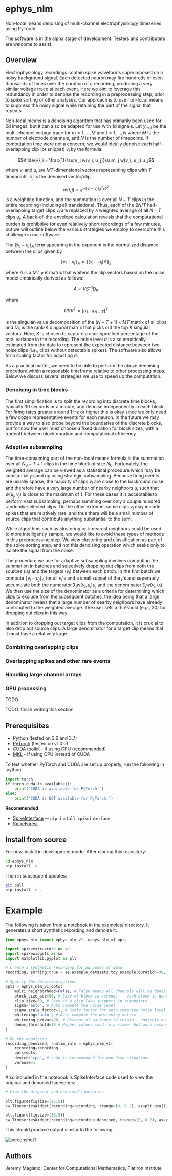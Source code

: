 # ephys_nlm

Non-local means denoising of multi-channel electrophysiology timeseries using PyTorch.

The software is in the alpha stage of development. Testers and contributers are welcome to assist.

## Overview

Electrophysiology recordings contain spike waveforms
superimposed on a noisy background signal. Each detected neuron may fire
hundreds or even thousands of times over the duration of a recording,
producing a very similar voltage trace at each event. Here we aim to
leverage this redundancy in order to denoise the recording in a preprocessing step,
prior to spike sorting or other analyses.
Our approach is to use non-local means to suppress the noisy signal while
retaining the part of the signal that repeats.

Non-local means is a denoising algorithm that has primarily been used for 2d
images, but it can also be adapted for use with 1d signals. Let $y_{m, t}$ be
the multi-channel voltage trace for $m = 1,...,M$ and $t=1,...,N$ where $M$ is
the number of electrode channels, and $N$ is the number of timepoints. If
computation time were not a concern, we would ideally denoise each half-overlapping clip (or snippet) $v_i$ by the formula:

$$\tilde{v}_i = \frac{1}{\sum_j w(v_i, u_j)}\sum_j w(v_i, u_j) u_j$$

where $v_i$ and $u_j$ are $MT$-dimensional vectors representing clips with $T$ timepoints,
$\tilde{v}_i$ is the denoised vector/clip,

$$w(i, j) = e^{-\|v_i-v_j\|_A^2/\sigma^2}$$

is a weighting function, and the summation is over all $N-T$ clips in the entire
recording (including all translations). Thus, each of the $2N/T$
half-overlapping target clips $v_i$ are replaced by a weighted average of all $N-T$
clips $u_j$. A back-of-the-envelope calculation reveals that the computational
burden is prohibitive for even relatively short recordings of a few minutes, but
we will outline below the various strategies we employ to overcome this
challenge in our software.

The $\|v_i - u_j\|_A$ term appearing in the exponent is the normalized distance between the clips given by

$$\|v_i - u_j\|_A = \|(v_i - u_j)A\|_2$$

where $A$ is a $MT \times K$ matrix that whitens the clip vectors based on the noise model empirically derived as follows:

$$A = V S^{-1} D_K$$

where

$$USV^T = [u_1 ... u_{N-T}]^T$$

is the singular-value decomposition of the $(N-T+1) \times MT$ matrix of all clips
and $D_K$ is the rank-K diagonal matrix that picks out the top $K$ singular
vectors. Here, $K$ is chosen to capture a user-specified percentage of the total
variance in the recording. The noise level $\sigma$ is also empirically
estimated from the data to represent the expected distance between two noise
clips (i.e., clips without detectable spikes). The software also allows for a
scaling factor for adjusting $\sigma$.

As a practical matter, we need to be able to perform the above denoising
procedure within a reasonable timeframe relative to other processing steps.
Below we discuss several strategies we use to speed up the computation.

### Denoising in time blocks

The first simplification is to split the recording into discrete time blocks,
typically 30 seconds or a minute, and denoise independently in each block.
For firing rates greater around 1 Hz or higher this is okay since we only need
a few dozen representative events for each neuron. In the future we may provide
a way to also probe beyond the boundaries of the discrete blocks, but for now
the user must choose a fixed duration for block sizes, with a tradeoff between
block duration and computational efficiency.

### Adaptive subsampling

The time-consuming part of the non-local means formula is the summation over all
$N_0-T+1$ clips in the time block of size $N_0$. Fortunately, the weighted
average can be viewed as a statistical procedure which may be substantially sped
up using strategic subsampling. Because firing events are usually sparse, the
majority of clips $v_i$ are close to the backround noise and therefore have a
very large number of nearby neighbors $u_j$ such that $w(u_j, v_j)$ is close to
the maximum of $1$. For these cases it is acceptable to perform vast
subsampling, perhaps summing over only a couple hundred randomly-selected clips.
On the other extreme, some clips $v_i$ may include spikes that are relatively
rare, and thus there will be a small number of source clips that contribute anything
substantial to the sum.

While algorithms such as clustering or k-nearest neighbors could be used to more intelligently sample, we would like to avoid these types of methods in this
preprocessing step. We view clustering and classification as part of the spike
sorting step, and not this denoising operation which seeks only to isolate the
signal from the noise.

The procedure we use for adaptive subsampling involves computing the summation
in batches and selectively dropping out clips from both the sources ($u_j$) and
the targets ($v_i$) between each batch. In the first batch we compute
$\|v_i-u_j\|_A$ for all $v_i$'s and a small subset of the $j$'s and seperately
accumulate both the numerator $\sum_j w(v_i, u_j)u_j$ and the denominator
$\sum_j w(v_i, u_j)$. We then use the size of the denominator as a criteria for
determining which clips to exclude from the subsequent batches, the idea being
that a large denominator means that a large number of nearby neighbors have
already contributed to the weighted average. The user sets a threshold (e.g.,
30) for dropping out clips in this way.

In addition to dropping out target clips from the computation, it is crucial to
also drop out source clips. A large denominator for a target clip means that it
must have a relatively large...


### Combining overlapping clips

### Overlapping spikes and other rare events

### Handling large channel arrays

### GPU processing

TODO






TODO: finish writing this section

## Prerequisites

* Python (tested on 3.6 and 3.7)
* [PyTorch](https://pytorch.org/) (tested on v1.0.0)
* [CUDA toolkit](https://developer.nvidia.com/cuda-downloads) - if using GPU (recommended) 
* [MKL](https://software.intel.com/en-us/mkl) - if using CPU instead of CUDA

To test whether PyTorch and CUDA are set up properly, run the following in ipython:

```python
import torch
if torch.cuda.is_available():
    print('CUDA is available for PyTorch!')
else:
    print('CUDA is NOT available for PyTorch.')
```

**Recommended**

* [SpikeInterface](https://github.com/spikeinterface) -- `pip install spikeinterface`
* [SpikeForest](https://github.com/flatironinstitute/spikeforest2)

## Install from source

For now, install in development mode. After cloning this repository:

```bash
cd ephys_nlm
pip install -e .
```

Then in subsequent updates:

```bash
git pull
pip install -e .
```

# Example

The following is taken from a notebook in the [examples/](examples/) directory. It generates a short synthetic recording and denoise it.

```python
from ephys_nlm import ephys_nlm_v1, ephys_nlm_v1_opts

import spikeextractors as se
import spikewidgets as sw
import matplotlib.pyplot as plt

# Create a synthetic recording for purposes of demo
recording, sorting_true = se.example_datasets.toy_example(duration=30, num_channels=4, K=20, seed=4)

# Specify the denoising options
opts = ephys_nlm_v1_opts(
    multi_neighborhood=False, # False means all channels will be denoised in one neighborhood
    block_size_sec=30, # Size of block in seconds -- each block is denoised separately
    clip_size=30, # Size of a clip (aka snippet) in timepoints
    sigma='auto', # Auto compute the noise level
    sigma_scale_factor=1, # Scale factor for auto-computed noise level
    whitening='auto', # Auto compute the whitening matrix
    whitening_pctvar=90, # Percent of variance to retain - controls number of SVD components to keep
    denom_threshold=30 # Higher values lead to a slower but more accurate calculation.
)

# Do the denoising
recording_denoised, runtim_info = ephys_nlm_v1(
    recording=recording,
    opts=opts,
    device='cpu', # cuda is recommended for non-demo situations
    verbose=1
)
```

Also included in the notebook is SpikeInterface code used to view the original and denoised timeseries:

```python
# View the original and denoised timeseries

plt.figure(figsize=(16,5))
sw.TimeseriesWidget(recording=recording, trange=(0, 0.2), ax=plt.gca()).plot();

plt.figure(figsize=(16,5))
sw.TimeseriesWidget(recording=recording_denoised, trange=(0, 0.2), ax=plt.gca()).plot();
```

This should produce output similar to the following:

![screenshot1](doc/screenshot1.png)

## Authors

Jeremy Magland, Center for Computational Mathematics, Flatiron Institute